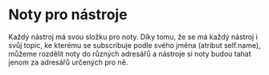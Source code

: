 # Noty pro nástroje 

Každý nástroj má svou složku pro noty. Díky tomu, že se má každý nástroj i svůj topic, ke kterému se subscribuje podle svého jména (atribut self.name), můžeme rozdělit noty do různých adresářů a nástroje si noty budou tahat jenom za adresářů určených pro ně.